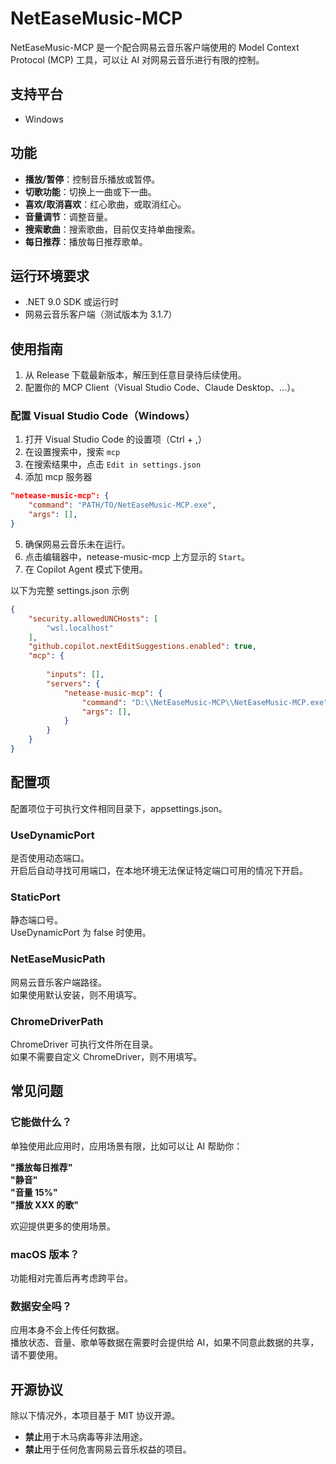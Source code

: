# NetEaseMusic-MCP

NetEaseMusic-MCP 是一个配合网易云音乐客户端使用的 Model Context Protocol (MCP) 工具，可以让 AI 对网易云音乐进行有限的控制。

## 支持平台
- Windows

## 功能

- **播放/暂停**：控制音乐播放或暂停。
- **切歌功能**：切换上一曲或下一曲。
- **喜欢/取消喜欢**：红心歌曲，或取消红心。
- **音量调节**：调整音量。
- **搜索歌曲**：搜索歌曲，目前仅支持单曲搜索。
- **每日推荐**：播放每日推荐歌单。

## 运行环境要求

- .NET 9.0 SDK 或运行时
- 网易云音乐客户端（测试版本为 3.1.7）

## 使用指南

1. 从 Release 下载最新版本，解压到任意目录待后续使用。
2. 配置你的 MCP Client（Visual Studio Code、Claude Desktop、...）。

### 配置 Visual Studio Code（Windows）

1. 打开 Visual Studio Code 的设置项（Ctrl + ,）
2. 在设置搜索中，搜索 `mcp`
3. 在搜索结果中，点击 `Edit in settings.json`
4. 添加 mcp 服务器
```JSON
"netease-music-mcp": {
    "command": "PATH/TO/NetEaseMusic-MCP.exe",
    "args": [],
}
```
5. 确保网易云音乐未在运行。
6. 点击编辑器中，netease-music-mcp 上方显示的 `Start`。
7. 在 Copilot Agent 模式下使用。

以下为完整 settings.json 示例
```JSON
{
    "security.allowedUNCHosts": [
        "wsl.localhost"
    ],
    "github.copilot.nextEditSuggestions.enabled": true,
    "mcp": {
        
        "inputs": [],
        "servers": {
            "netease-music-mcp": {
                "command": "D:\\NetEaseMusic-MCP\\NetEaseMusic-MCP.exe",
                "args": [],
            }
        }
    }
}
```

## 配置项

配置项位于可执行文件相同目录下，appsettings.json。

### UseDynamicPort

是否使用动态端口。<br/>
开启后自动寻找可用端口，在本地环境无法保证特定端口可用的情况下开启。

### StaticPort

静态端口号。<br/>
UseDynamicPort 为 false 时使用。

### NetEaseMusicPath

网易云音乐客户端路径。<br/>
如果使用默认安装，则不用填写。

### ChromeDriverPath

ChromeDriver 可执行文件所在目录。<br/>
如果不需要自定义 ChromeDriver，则不用填写。

## 常见问题

### 它能做什么？

单独使用此应用时，应用场景有限，比如可以让 AI 帮助你：

**"播放每日推荐"**<br/>
**"静音"**<br/>
**"音量 15%"**<br/>
**"播放 XXX 的歌"**<br/>

欢迎提供更多的使用场景。

### macOS 版本？

功能相对完善后再考虑跨平台。

### 数据安全吗？

应用本身不会上传任何数据。<br/>
播放状态、音量、歌单等数据在需要时会提供给 AI，如果不同意此数据的共享，请不要使用。

## 开源协议

除以下情况外，本项目基于 MIT 协议开源。
- **禁止**用于木马病毒等非法用途。
- **禁止**用于任何危害网易云音乐权益的项目。